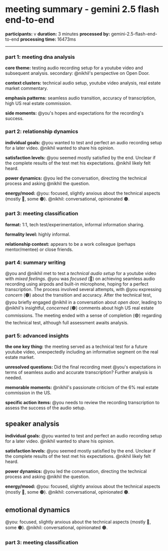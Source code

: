 # meeting summary - gemini 2.5 flash end-to-end

**participants:** v
**duration:** 3 minutes
**processed by:** gemini-2.5-flash-end-to-end
**processing time:** 16473ms

---

### part 1: meeting dna analysis

**core theme:**  testing audio recording setup for a youtube video and subsequent analysis. secondary:  @nikhil's perspective on Open Door.

**context clusters:**  technical audio setup, youtube video analysis, real estate market commentary.

**emphasis patterns:** seamless audio transition, accuracy of transcription, high US real estate commission.

**side moments:**  @you's hopes and expectations for the recording's success.  

### part 2: relationship dynamics

**individual goals:** @you wanted to test and perfect an audio recording setup for a later video. @nikhil wanted to share his opinion.

**satisfaction levels:** @you seemed mostly satisfied by the end.  Unclear if the complete results of the test met his expectations. @nikhil likely felt heard.

**power dynamics:** @you led the conversation, directing the technical process and asking @nikhil the question.

**energy/mood:**  @you: focused, slightly anxious about the technical aspects (mostly 🔵, some 🟠). @nikhil: conversational, opinionated 🟠.


### part 3: meeting classification

**format:** 1:1,  tech test/experimentation, informal information sharing.

**formality level:** highly informal.

**relationship context:**  appears to be a work colleague (perhaps mentor/mentee) or close friends.


### part 4: summary writing

@you and @nikhil met to test a _technical audio setup_ for a youtube video with _mixed feelings_. @you was _focused_ (🔵) on achieving seamless audio recording using airpods and built-in microphone, hoping for a perfect transcription.  The process involved several attempts, with @you expressing _concern_ (🟠) about the transition and accuracy.  After the technical test, @you briefly engaged @nikhil in a conversation about _open door_, leading to @nikhil's insightful, _concerned_ (🟠) comments about high US real estate commissions. The meeting ended with a sense of completion (🟢) regarding the technical test, although full assessment awaits analysis.


### part 5: advanced insights

**the one key thing:**  the meeting served as a technical test for a future youtube video, unexpectedly including an informative segment on the real estate market.

**unresolved questions:**  Did the final recording meet @you's expectations in terms of seamless audio and accurate transcription?  Further analysis is needed.

**memorable moments:** @nikhil's passionate criticism of the 6% real estate commission in the US.

**specific action items:**  @you needs to review the recording transcription to assess the success of the audio setup.

## speaker analysis
**individual goals:** @you wanted to test and perfect an audio recording setup for a later video. @nikhil wanted to share his opinion.

**satisfaction levels:** @you seemed mostly satisfied by the end.  Unclear if the complete results of the test met his expectations. @nikhil likely felt heard.

**power dynamics:** @you led the conversation, directing the technical process and asking @nikhil the question.

**energy/mood:**  @you: focused, slightly anxious about the technical aspects (mostly 🔵, some 🟠). @nikhil: conversational, opinionated 🟠.

## emotional dynamics
@you: focused, slightly anxious about the technical aspects (mostly 🔵, some 🟠). @nikhil: conversational, opinionated 🟠.


### part 3: meeting classification